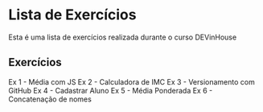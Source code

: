 # Lista de Exercícios

Esta é uma lista de exercícios realizada durante o curso DEVinHouse

## Exercícios

Ex 1 - Média com JS
Ex 2 - Calculadora de IMC
Ex 3 - Versionamento com GitHub
Ex 4 - Cadastrar Aluno
Ex 5 - Média Ponderada
Ex 6 - Concatenação de nomes

